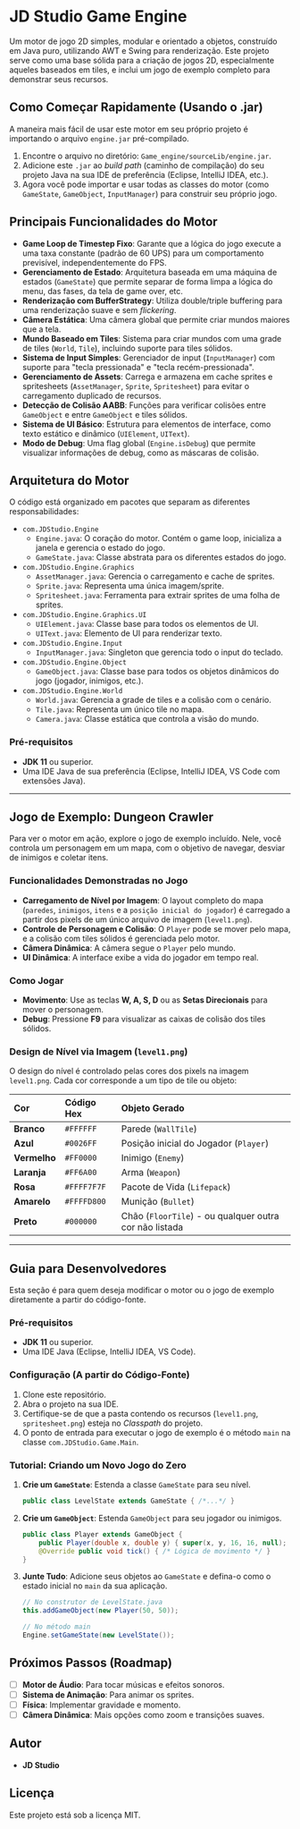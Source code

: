 # JD Studio Game Engine

Um motor de jogo 2D simples, modular e orientado a objetos, construído em Java puro, utilizando AWT e Swing para renderização. Este projeto serve como uma base sólida para a criação de jogos 2D, especialmente aqueles baseados em tiles, e inclui um jogo de exemplo completo para demonstrar seus recursos.

## Como Começar Rapidamente (Usando o .jar)

A maneira mais fácil de usar este motor em seu próprio projeto é importando o arquivo `engine.jar` pré-compilado.

1.  Encontre o arquivo no diretório: `Game_engine/sourceLib/engine.jar`.
2.  Adicione este `.jar` ao *build path* (caminho de compilação) do seu projeto Java na sua IDE de preferência (Eclipse, IntelliJ IDEA, etc.).
3.  Agora você pode importar e usar todas as classes do motor (como `GameState`, `GameObject`, `InputManager`) para construir seu próprio jogo.

## Principais Funcionalidades do Motor

  * **Game Loop de Timestep Fixo**: Garante que a lógica do jogo execute a uma taxa constante (padrão de 60 UPS) para um comportamento previsível, independentemente do FPS.
  * **Gerenciamento de Estado**: Arquitetura baseada em uma máquina de estados (`GameState`) que permite separar de forma limpa a lógica do menu, das fases, da tela de game over, etc.
  * **Renderização com BufferStrategy**: Utiliza double/triple buffering para uma renderização suave e sem *flickering*.
  * **Câmera Estática**: Uma câmera global que permite criar mundos maiores que a tela.
  * **Mundo Baseado em Tiles**: Sistema para criar mundos com uma grade de tiles (`World`, `Tile`), incluindo suporte para tiles sólidos.
  * **Sistema de Input Simples**: Gerenciador de input (`InputManager`) com suporte para "tecla pressionada" e "tecla recém-pressionada".
  * **Gerenciamento de Assets**: Carrega e armazena em cache sprites e spritesheets (`AssetManager`, `Sprite`, `Spritesheet`) para evitar o carregamento duplicado de recursos.
  * **Detecção de Colisão AABB**: Funções para verificar colisões entre `GameObject` e entre `GameObject` e tiles sólidos.
  * **Sistema de UI Básico**: Estrutura para elementos de interface, como texto estático e dinâmico (`UIElement`, `UIText`).
  * **Modo de Debug**: Uma flag global (`Engine.isDebug`) que permite visualizar informações de debug, como as máscaras de colisão.

## Arquitetura do Motor

O código está organizado em pacotes que separam as diferentes responsabilidades:

 * `com.JDStudio.Engine`
      * `Engine.java`: O coração do motor. Contém o game loop, inicializa a janela e gerencia o estado do jogo.
      * `GameState.java`: Classe abstrata para os diferentes estados do jogo.
  * `com.JDStudio.Engine.Graphics`
      * `AssetManager.java`: Gerencia o carregamento e cache de sprites.
      * `Sprite.java`: Representa uma única imagem/sprite.
      * `Spritesheet.java`: Ferramenta para extrair sprites de uma folha de sprites.
  * `com.JDStudio.Engine.Graphics.UI`
      * `UIElement.java`: Classe base para todos os elementos de UI.
      * `UIText.java`: Elemento de UI para renderizar texto.
  * `com.JDStudio.Engine.Input`
      * `InputManager.java`: Singleton que gerencia todo o input do teclado.
  * `com.JDStudio.Engine.Object`
      * `GameObject.java`: Classe base para todos os objetos dinâmicos do jogo (jogador, inimigos, etc.).
  * `com.JDStudio.Engine.World`
      * `World.java`: Gerencia a grade de tiles e a colisão com o cenário.
      * `Tile.java`: Representa um único tile no mapa.
      * `Camera.java`: Classe estática que controla a visão do mundo.

### Pré-requisitos

  * **JDK 11** ou superior.
  * Uma IDE Java de sua preferência (Eclipse, IntelliJ IDEA, VS Code com extensões Java).

  -----

## Jogo de Exemplo: Dungeon Crawler

Para ver o motor em ação, explore o jogo de exemplo incluído. Nele, você controla um personagem em um mapa, com o objetivo de navegar, desviar de inimigos e coletar itens.

### Funcionalidades Demonstradas no Jogo

  * **Carregamento de Nível por Imagem**: O layout completo do mapa (`paredes`, `inimigos`, `itens` e a `posição inicial do jogador`) é carregado a partir dos pixels de um único arquivo de imagem (`level1.png`).
  * **Controle de Personagem e Colisão**: O `Player` pode se mover pelo mapa, e a colisão com tiles sólidos é gerenciada pelo motor.
  * **Câmera Dinâmica**: A câmera segue o `Player` pelo mundo.
  * **UI Dinâmica**: A interface exibe a vida do jogador em tempo real.

### Como Jogar

  * **Movimento**: Use as teclas **W, A, S, D** ou as **Setas Direcionais** para mover o personagem.
  * **Debug**: Pressione **F9** para visualizar as caixas de colisão dos tiles sólidos.

### Design de Nível via Imagem (`level1.png`)

O design do nível é controlado pelas cores dos pixels na imagem `level1.png`. Cada cor corresponde a um tipo de tile ou objeto:

| Cor | Código Hex | Objeto Gerado |
| :--- | :--- | :--- |
| **Branco** | `#FFFFFF` | Parede (`WallTile`) |
| **Azul** | `#0026FF` | Posição inicial do Jogador (`Player`) |
| **Vermelho** | `#FF0000` | Inimigo (`Enemy`) |
| **Laranja** | `#FF6A00` | Arma (`Weapon`) |
| **Rosa** | `#FFFF7F7F` | Pacote de Vida (`Lifepack`) |
| **Amarelo** | `#FFFFD800` | Munição (`Bullet`) |
| **Preto** | `#000000` | Chão (`FloorTile`) - ou qualquer outra cor não listada |

-----

## Guia para Desenvolvedores

Esta seção é para quem deseja modificar o motor ou o jogo de exemplo diretamente a partir do código-fonte.

### Pré-requisitos

  * **JDK 11** ou superior.
  * Uma IDE Java (Eclipse, IntelliJ IDEA, VS Code).

### Configuração (A partir do Código-Fonte)

1.  Clone este repositório.
2.  Abra o projeto na sua IDE.
3.  Certifique-se de que a pasta contendo os recursos (`level1.png`, `spritesheet.png`) esteja no *Classpath* do projeto.
4.  O ponto de entrada para executar o jogo de exemplo é o método `main` na classe `com.JDStudio.Game.Main`.

### Tutorial: Criando um Novo Jogo do Zero

1.  **Crie um `GameState`**: Estenda a classe `GameState` para seu nível.
    ```java
    public class LevelState extends GameState { /*...*/ }
    ```
2.  **Crie um `GameObject`**: Estenda `GameObject` para seu jogador ou inimigos.
    ```java
    public class Player extends GameObject {
        public Player(double x, double y) { super(x, y, 16, 16, null); }
        @Override public void tick() { /* Lógica de movimento */ }
    }
    ```
3.  **Junte Tudo**: Adicione seus objetos ao `GameState` e defina-o como o estado inicial no `main` da sua aplicação.
    ```java
    // No construtor de LevelState.java
    this.addGameObject(new Player(50, 50));

    // No método main
    Engine.setGameState(new LevelState());
    ```

## Próximos Passos (Roadmap)

  * [ ] **Motor de Áudio**: Para tocar músicas e efeitos sonoros.
  * [ ] **Sistema de Animação**: Para animar os sprites.
  * [ ] **Física**: Implementar gravidade e momento.
  * [ ] **Câmera Dinâmica**: Mais opções como zoom e transições suaves.

## Autor

  * **JD Studio**

## Licença

Este projeto está sob a licença MIT.